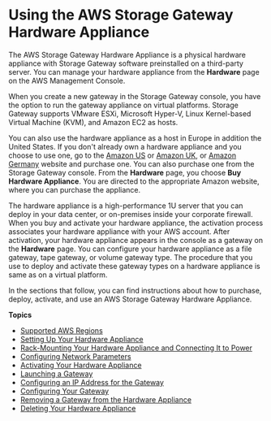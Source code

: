 # Using the AWS Storage Gateway Hardware Appliance<a name="HardwareAppliance"></a>

The AWS Storage Gateway Hardware Appliance is a physical hardware appliance with Storage Gateway software preinstalled on a third\-party server\. You can manage your hardware appliance from the **Hardware** page on the AWS Management Console\.

When you create a new gateway in the Storage Gateway console, you have the option to run the gateway appliance on virtual platforms\. Storage Gateway supports VMware ESXi, Microsoft Hyper\-V, Linux Kernel\-based Virtual Machine \(KVM\), and Amazon EC2 as hosts\. 

You can also use the hardware appliance as a host in Europe in addition the United States\. If you don't already own a hardware appliance and you choose to use one, go to the [Amazon US](https://www.amazon.com/dp/B079RBVX3M) or [Amazon UK](https://www.amazon.co.uk/dp/B079RBVX3M), or [Amazon Germany](https://www.amazon.de/dp/B079RBVX3M) website and purchase one\. You can also purchase one from the Storage Gateway console\. From the **Hardware** page, you choose **Buy Hardware Appliance**\. You are directed to the appropriate Amazon website, where you can purchase the appliance\.

The hardware appliance is a high\-performance 1U server that you can deploy in your data center, or on\-premises inside your corporate firewall\. When you buy and activate your hardware appliance, the activation process associates your hardware appliance with your AWS account\. After activation, your hardware appliance appears in the console as a gateway on the **Hardware** page\. You can configure your hardware appliance as a file gateway, tape gateway, or volume gateway type\. The procedure that you use to deploy and activate these gateway types on a hardware appliance is same as on a virtual platform\.

In the sections that follow, you can find instructions about how to purchase, deploy, activate, and use an AWS Storage Gateway Hardware Appliance\.

**Topics**
+ [Supported AWS Regions](hwap-regions.md)
+ [Setting Up Your Hardware Appliance](appliance-quick-start.md)
+ [Rack\-Mounting Your Hardware Appliance and Connecting It to Power](appliance-rack-mount.md)
+ [Configuring Network Parameters](appliance-configure-network.md)
+ [Activating Your Hardware Appliance](appliance-activation.md)
+ [Launching a Gateway](appliance-launch-gateway.md)
+ [Configuring an IP Address for the Gateway](appliance-configure-ip.md)
+ [Configuring Your Gateway](appliance-configure-gateway.md)
+ [Removing a Gateway from the Hardware Appliance](appliance-remove-gateway.md)
+ [Deleting Your Hardware Appliance](delete-appliance.md)